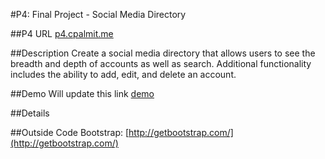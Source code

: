 #P4: Final Project - Social Media Directory

##P4 URL
[p4.cpalmit.me](http://p4.cpalmit.me)

##Description
Create a social media directory that allows users to see the breadth and depth of accounts as 
well as search. Additional functionality includes the ability to add, edit, and delete an account.

##Demo
Will update this link [demo](http://www.screencast.com/t/KruO40gMM)

##Details


##Outside Code
Bootstrap: [http://getbootstrap.com/](http://getbootstrap.com/)

